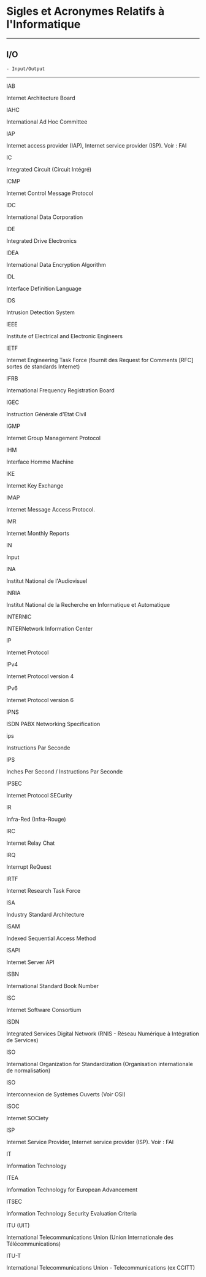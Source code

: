 # **Sigles et Acronymes Relatifs à l'Informatique**

---
## **I/O**

    - Input/Output
---
IAB

Internet Architecture Board

IAHC

International Ad Hoc Committee

IAP

Internet access provider (IAP), Internet service provider (ISP). Voir : FAI

IC

Integrated Circuit (Circuit Intégré)

ICMP

Internet Control Message Protocol

IDC

International Data Corporation

IDE

Integrated Drive Electronics

IDEA

International Data Encryption Algorithm

IDL

Interface Definition Language

IDS

Intrusion Detection System

IEEE

Institute of Electrical and Electronic Engineers

IETF

Internet Engineering Task Force (fournit des Request for Comments [RFC] sortes de standards Internet)

IFRB

International Frequency Registration Board

IGEC

Instruction Générale d'Etat Civil

IGMP

Internet Group Management Protocol

IHM

Interface Homme Machine

IKE

Internet Key Exchange

IMAP

Internet Message Access Protocol.

IMR

Internet Monthly Reports

IN

Input

INA

Institut National de l'Audiovisuel

INRIA

Institut National de la Recherche en Informatique et Automatique

INTERNIC

INTERNetwork Information Center

IP

Internet Protocol

IPv4

Internet Protocol version 4

IPv6

Internet Protocol version 6

IPNS

ISDN PABX Networking Specification

ips

Instructions Par Seconde

IPS

Inches Per Second / Instructions Par Seconde

IPSEC

Internet Protocol SECurity

IR

Infra-Red (Infra-Rouge)

IRC

Internet Relay Chat

IRQ

Interrupt ReQuest

IRTF

Internet Research Task Force

ISA

Industry Standard Architecture

ISAM

Indexed Sequential Access Method

ISAPI

Internet Server API

ISBN

International Standard Book Number

ISC

Internet Software Consortium

ISDN

Integrated Services Digital Network (RNIS - Réseau Numérique à Intégration de Services)

ISO

International Organization for Standardization (Organisation internationale de normalisation)

ISO

Interconnexion de Systèmes Ouverts (Voir OSI)

ISOC

Internet SOCiety

ISP

Internet Service Provider, Internet service provider (ISP). Voir : FAI

IT

Information Technology

ITEA

Information Technology for European Advancement

ITSEC

Information Technology Security Evaluation Criteria

ITU (UIT)

International Telecommunications Union (Union Internationale des Télécommunications)

ITU-T

International Telecommunications Union - Telecommunications (ex CCITT)